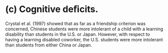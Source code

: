 # (c) Cognitive deﬁcits.

Crystal et al. (1997) showed that as far as a friendship criterion was concerned, Chinese students were more intolerant of a child with a learning disability than students in the U.S. or Japan. However, with respect to having a learning disabled coworker, the U.S. students were more intolerant than students from either China or Japan.